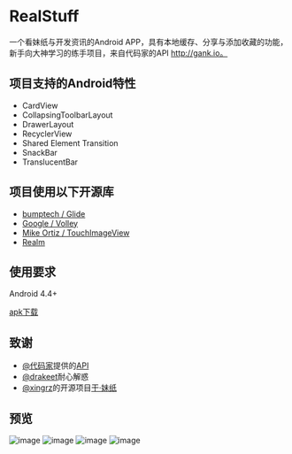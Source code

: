 # RealStuff
一个看妹纸与开发资讯的Android APP，具有本地缓存、分享与添加收藏的功能，新手向大神学习的练手项目，来自代码家的API http://gank.io。

## 项目支持的Android特性
* CardView
* CollapsingToolbarLayout
* DrawerLayout
* RecyclerView
* Shared Element Transition
* SnackBar
* TranslucentBar

## 项目使用以下开源库
* [bumptech / Glide](https://github.com/bumptech/glide)
* [Google / Volley](https://android.googlesource.com/platform/frameworks/volley)
* [Mike Ortiz / TouchImageView](https://github.com/MikeOrtiz/TouchImageView)
* [Realm](https://realm.io)

## 使用要求
Android 4.4+

[apk下载](https://github.com/IvorHu/RealStuff/releases/download/v/RealStuff.apk)

## 致谢
* [@代码家](http://gank.io/)提供的[API](http://gank.io/api)
* [@drakeet](https://github.com/drakeet)耐心解惑
* [@xingrz](https://github.com/xingrz)的开源项目[干·妹纸](https://github.com/xingrz/GankMeizhi)

## 预览
![image](https://github.com/IvorHu/RealStuff/blob/master/screenshoots/Meizhi.PNG)
![image](https://github.com/IvorHu/RealStuff/blob/master/screenshoots/collections.PNG)
![image](https://github.com/IvorHu/RealStuff/blob/master/screenshoots/drawermenu.PNG)
![image](https://github.com/IvorHu/RealStuff/blob/master/screenshoots/about.PNG)
